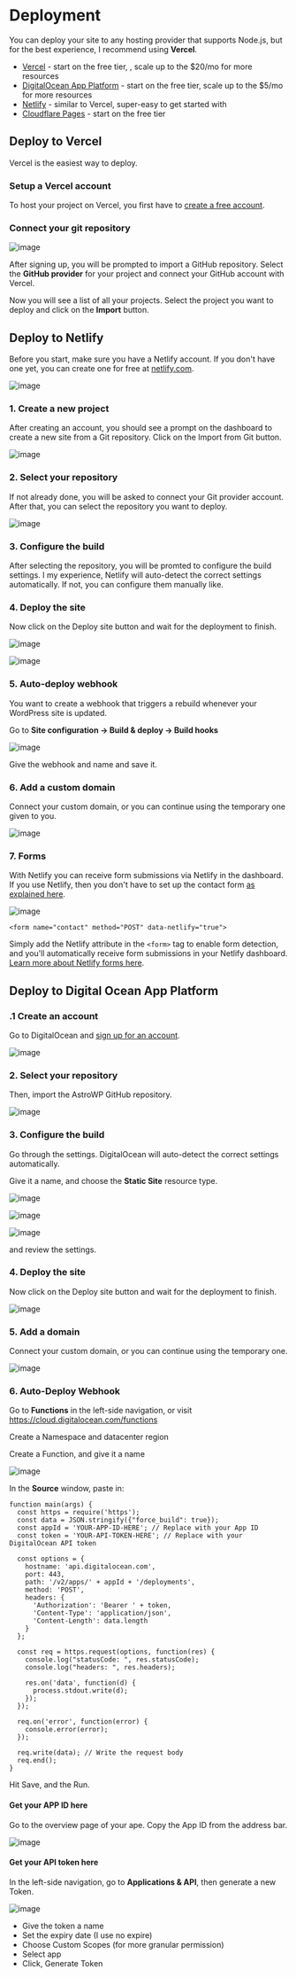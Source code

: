 # Deployment

You can deploy your site to any hosting provider that supports Node.js, but for the best experience, I recommend using **Vercel**.

- [Vercel](https://vercel.com/home) - start on the free tier, , scale up to the $20/mo for more resources
- [DigitalOcean App Platform](https://www.digitalocean.com/pricing/app-platform) - start on the free tier, scale up to the $5/mo for more resources
- [Netlify](https://www.netlify.com/) - similar to Vercel, super-easy to get started with
- [Cloudflare Pages](https://pages.cloudflare.com/) - start on the free tier

## Deploy to Vercel 

Vercel is the easiest way to deploy.

### Setup a Vercel account

To host your project on Vercel, you first have to [create a free account](https://vercel.com/signup).

### Connect your git repository

![image](https://github.com/astrowp/docs/assets/170225022/01e00e82-2dcc-4d90-89a9-f35c4d577368)

After signing up, you will be prompted to import a GitHub repository. Select the **GitHub provider** for your project and connect your GitHub account with Vercel.

Now you will see a list of all your projects. Select the project you want to deploy and click on the **Import** button.

## Deploy to Netlify

Before you start, make sure you have a Netlify account. If you don't have one yet, you can create one for free at [netlify.com](https://netlify.com/).

![image](https://github.com/astrowp/docs/assets/170225022/4ed4bd37-de76-4ee6-98b9-6853a458e04a)

### 1. Create a new project
   
After creating an account, you should see a prompt on the dashboard to create a new site from a Git repository. Click on the Import from Git button.

![image](https://github.com/astrowp/docs/assets/170225022/6e5f0030-4dfd-49fb-a80a-5568cbb0db64)

### 2. Select your repository

If not already done, you will be asked to connect your Git provider account. After that, you can select the repository you want to deploy.

![image](https://github.com/astrowp/docs/assets/170225022/82e25e91-fc7d-4cad-ab4f-47282294f73d)

### 3. Configure the build

After selecting the repository, you will be promted to configure the build settings. I my experience, Netlify will auto-detect the correct settings automatically. If not, you can configure them manually like.

### 4. Deploy the site

Now click on the Deploy site button and wait for the deployment to finish.

![image](https://github.com/astrowp/docs/assets/170225022/c5a87c29-8adb-49a7-b8cc-56d0896629ac)

![image](https://github.com/astrowp/docs/assets/170225022/25f7dbce-394d-4aba-993b-d8a6843c0e5d)

### 5. Auto-deploy webhook

You want to create a webhook that triggers a rebuild whenever your WordPress site is updated.

Go to **Site configuration -> Build & deploy -> Build hooks**

![image](https://github.com/astrowp/docs/assets/170225022/78a4317e-2b33-442e-9a96-f3b0a36900dc)

Give the webhook and name and save it.

### 6. Add a custom domain

Connect your custom domain, or you can continue using the temporary one given to you.

![image](https://github.com/astrowp/docs/assets/170225022/8424ccce-4f2d-433b-a34c-bde40d6e4af2)

### 7. Forms

With Netlify you can receive form submissions via Netlify in the dashboard. If you use Netlify, then you don't have to set up the contact form [as explained here](https://docs.astrowp.com/#/saas-theme?id=_7-contactjson).

![image](https://github.com/astrowp/docs/assets/170225022/62fb6f5e-6b27-45e8-8782-ade25833300c)

```
<form name="contact" method="POST" data-netlify="true">
```

Simply add the Netlify attribute in the ```<form>``` tag to enable form detection, and you'll automatically receive form submissions in your Netlify dashboard. [Learn more about Netlify forms here](https://docs.netlify.com/forms/setup/).

## Deploy to Digital Ocean App Platform

### .1 Create an account

Go to DigitalOcean and [sign up for an account](https://www.digitalocean.com/products/app-platform).

![image](https://github.com/astrowp/docs/assets/170225022/b45154ab-b4a8-4c8c-a5ab-a533251cf5d1)

### 2. Select your repository

Then, import the AstroWP GitHub repository.

![image](https://github.com/astrowp/docs/assets/170225022/c8e68d49-85ff-44e2-9eb8-7341966ff55f)

### 3. Configure the build

Go through the settings. DigitalOcean will auto-detect the correct settings automatically.

Give it a name, and choose the **Static Site** resource type.

![image](https://github.com/astrowp/docs/assets/170225022/16e091f5-e240-4f4b-8c5e-ad6171e35e56)

![image](https://github.com/astrowp/docs/assets/170225022/544e657e-8bf8-4dbc-820d-cd2b104c374f)

![image](https://github.com/astrowp/docs/assets/170225022/d2d34901-9b95-4a48-b56d-925cab2da37a)

and review the settings.

### 4. Deploy the site

Now click on the Deploy site button and wait for the deployment to finish.

![image](https://github.com/astrowp/docs/assets/170225022/710bf354-7f95-49de-96a9-de54d76ec1d4)

### 5. Add a domain

Connect your custom domain, or you can continue using the temporary one.

![image](https://github.com/astrowp/docs/assets/170225022/e56c5dc0-02ff-449c-bc36-8d27a0187d0b)

### 6. Auto-Deploy Webhook

Go to **Functions** in the left-side navigation, or visit https://cloud.digitalocean.com/functions

Create a Namespace and datacenter region

Create a Function, and give it a name

![image](https://github.com/astrowp/docs/assets/170225022/2cfa6141-e1d3-48a5-83d8-fe179ea6c384)

In the **Source** window, paste in:

```
function main(args) {
  const https = require('https');
  const data = JSON.stringify({"force_build": true});
  const appId = 'YOUR-APP-ID-HERE'; // Replace with your App ID
  const token = 'YOUR-API-TOKEN-HERE'; // Replace with your DigitalOcean API token

  const options = {
    hostname: 'api.digitalocean.com',
    port: 443,
    path: '/v2/apps/' + appId + '/deployments',
    method: 'POST',
    headers: {
      'Authorization': 'Bearer ' + token,
      'Content-Type': 'application/json',
      'Content-Length': data.length
    }
  };

  const req = https.request(options, function(res) {
    console.log("statusCode: ", res.statusCode);
    console.log("headers: ", res.headers);

    res.on('data', function(d) {
      process.stdout.write(d);
    });
  });

  req.on('error', function(error) {
    console.error(error);
  });

  req.write(data); // Write the request body
  req.end();
}
```

Hit Save, and the Run.

#### Get your APP ID here

Go to the overview page of your ape. Copy the App ID from the address bar.

![image](https://github.com/astrowp/docs/assets/170225022/02e57e6a-fc6a-4f0c-8b7b-0605ff0050be)

#### Get your API token here

In the left-side navigation, go to **Applications & API**, then generate a new Token.

![image](https://github.com/astrowp/docs/assets/170225022/d728cfe7-cf3a-4e9c-a3f0-34bb1efb6e19)

- Give the token a name
- Set the expiry date (I use no expire)
- Choose Custom Scopes (for more granular permission)
 - Select app
- Click, Generate Token

  

